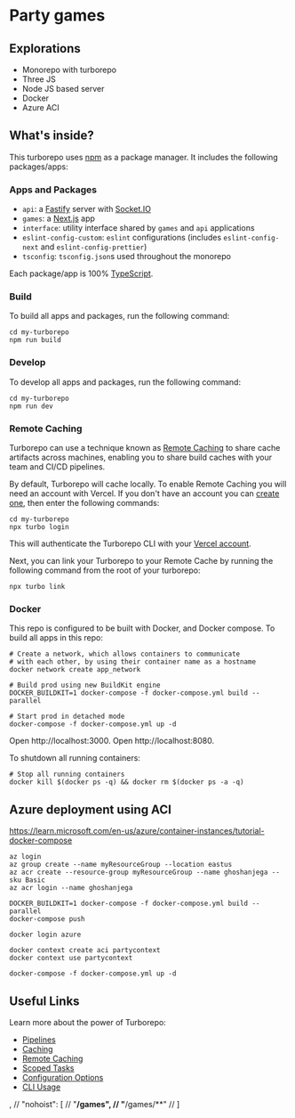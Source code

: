 # Party games

## Explorations

- Monorepo with turborepo
- Three JS
- Node JS based server
- Docker 
- Azure ACI

## What's inside?

This turborepo uses [npm](https://www.npmjs.com/) as a package manager. It includes the following packages/apps:

### Apps and Packages

- `api`: a [Fastify](https://www.fastify.io/) server with [Socket.IO](https://socket.io/)
- `games`: a [Next.js](https://nextjs.org) app
- `interface`: utility interface shared by `games` and `api` applications
- `eslint-config-custom`: `eslint` configurations (includes `eslint-config-next` and `eslint-config-prettier`)
- `tsconfig`: `tsconfig.json`s used throughout the monorepo

Each package/app is 100% [TypeScript](https://www.typescriptlang.org/).

### Build

To build all apps and packages, run the following command:

```
cd my-turborepo
npm run build
```

### Develop

To develop all apps and packages, run the following command:

```
cd my-turborepo
npm run dev
```

### Remote Caching

Turborepo can use a technique known as [Remote Caching](https://turborepo.org/docs/core-concepts/remote-caching) to share cache artifacts across machines, enabling you to share build caches with your team and CI/CD pipelines.

By default, Turborepo will cache locally. To enable Remote Caching you will need an account with Vercel. If you don't have an account you can [create one](https://vercel.com/signup), then enter the following commands:

```
cd my-turborepo
npx turbo login
```

This will authenticate the Turborepo CLI with your [Vercel account](https://vercel.com/docs/concepts/personal-accounts/overview).

Next, you can link your Turborepo to your Remote Cache by running the following command from the root of your turborepo:

```
npx turbo link
```

### Docker

This repo is configured to be built with Docker, and Docker compose. To build all apps in this repo:

```
# Create a network, which allows containers to communicate
# with each other, by using their container name as a hostname
docker network create app_network

# Build prod using new BuildKit engine
DOCKER_BUILDKIT=1 docker-compose -f docker-compose.yml build --parallel

# Start prod in detached mode
docker-compose -f docker-compose.yml up -d
```

Open http://localhost:3000.
Open http://localhost:8080.

To shutdown all running containers:

```
# Stop all running containers
docker kill $(docker ps -q) && docker rm $(docker ps -a -q)
```

## Azure deployment using ACI
https://learn.microsoft.com/en-us/azure/container-instances/tutorial-docker-compose

```shell
az login
az group create --name myResourceGroup --location eastus
az acr create --resource-group myResourceGroup --name ghoshanjega --sku Basic
az acr login --name ghoshanjega

DOCKER_BUILDKIT=1 docker-compose -f docker-compose.yml build --parallel
docker-compose push

docker login azure

docker context create aci partycontext
docker context use partycontext

docker-compose -f docker-compose.yml up -d
```

## Useful Links

Learn more about the power of Turborepo:

- [Pipelines](https://turborepo.org/docs/core-concepts/pipelines)
- [Caching](https://turborepo.org/docs/core-concepts/caching)
- [Remote Caching](https://turborepo.org/docs/core-concepts/remote-caching)
- [Scoped Tasks](https://turborepo.org/docs/core-concepts/scopes)
- [Configuration Options](https://turborepo.org/docs/reference/configuration)
- [CLI Usage](https://turborepo.org/docs/reference/command-line-reference)

,
    // "nohoist": [
    //   "**/games",
    //   "**/games/**"
    // ]
